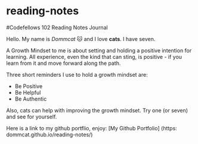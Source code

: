 # reading-notes

#Codefellows 102 Reading Notes Journal


Hello. My name is *Dommcat* :cat: and I love **cats**. I have seven. 

A Growth Mindset to me is about setting and holding a positive intention for learning. All experience, even the kind that can sting, is positive - if you learn from it and move forward along the path.    

Three short reminders I use to hold a growth mindset are: 
- Be Positive 
- Be Helpful 
- Be Authentic 

Also, cats can help with improving the growth mindset. Try one (or seven) and see for yourself. 

Here is a link to my github portflio, enjoy: [My Github Portfolio] (https: dommcat.github.io/reading-notes/)

 
